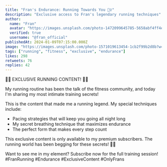```yaml
---
title: "Fran's Endurance: Running Towards You 🏃‍♀️"
description: "Exclusive access to Fran's legendary running techniques"
author:
  name: "Fran"
  avatar: "https://images.unsplash.com/photo-1472099645785-5658abf4ff4e?w=150&h=150&fit=crop&crop=face"
  verified: true
  username: "@fran_official"
publishedAt: 2024-01-09T07:15:00.000Z
image: "https://images.unsplash.com/photo-1571019613454-1cb2f99b2d8b?w=800&h=400&fit=crop"
tags: ["running", "fitness", "exclusive", "endurance"]
likes: 298
retweets: 76
replies: 42
---
```


🏃‍♀️ EXCLUSIVE RUNNING CONTENT! 🏃‍♀️

My running routine has been the talk of the fitness community, and today I'm sharing my most intimate training secrets!

This is the content that made me a running legend. My special techniques include:
- Pacing strategies that will keep you going all night long
- My secret breathing technique that maximizes endurance
- The perfect form that makes every step count

This exclusive content is only available to my premium subscribers. The running world has been begging for these secrets! 💪✨

Want to see me in my element? Subscribe now for the full training session! #FranRunning #Endurance #ExclusiveContent #OnlyFrans 